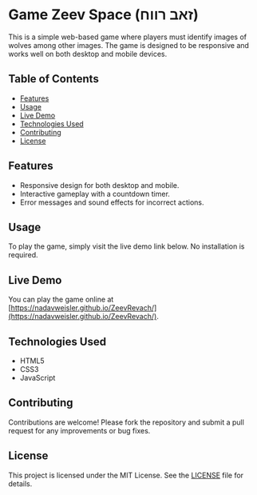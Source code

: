 # Game Zeev Space (זאב רווח)

This is a simple web-based game where players must identify images of wolves among other images. The game is designed to be responsive and works well on both desktop and mobile devices.

## Table of Contents

- [Features](#features)
- [Usage](#usage)
- [Live Demo](#live-demo)
- [Technologies Used](#technologies-used)
- [Contributing](#contributing)
- [License](#license)

## Features

- Responsive design for both desktop and mobile.
- Interactive gameplay with a countdown timer.
- Error messages and sound effects for incorrect actions.

## Usage

To play the game, simply visit the live demo link below. No installation is required.

## Live Demo

You can play the game online at [https://nadavweisler.github.io/ZeevRevach/](https://nadavweisler.github.io/ZeevRevach/).

## Technologies Used

- HTML5
- CSS3
- JavaScript

## Contributing

Contributions are welcome! Please fork the repository and submit a pull request for any improvements or bug fixes.

## License

This project is licensed under the MIT License. See the [LICENSE](LICENSE) file for details.
